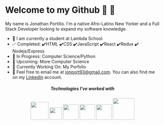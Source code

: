 # Welcome to my Github :wave: :wave:

My name is Jonathan Portillo. I'm a native Afro-Latino New Yorker and a Full Stack Developer looking to expand my software knowledge.

- :school_satchel: I am currently a student at Lambda School. 
- :white_check_mark: Completed: :heavy_check_mark:HTML :heavy_check_mark:CSS :heavy_check_mark:JavaScript :heavy_check_mark:React :heavy_check_mark:Redux :heavy_check_mark: Nodejs/Express
- :blue_book: In Progress: Computer Science/Python
- :date: Upcoming: More Computer Science
- :construction: Currently Working On: My Porfolio
- :e-mail: Feel free to email me at jonport93@gmail.com. You can also find me on my [LinkedIn](https://www.linkedin.com/in/jonathanportillo93/) account.




<h5><p align="center">Technologies I've worked with</p></h5>
<p align="center"><img src="https://www.w3.org/html/logo/downloads/HTML5_1Color_Black.png" width="58"> <img src="https://seeklogo.com/images/C/css-3-logo-AF06D75231-seeklogo.com.png" width="40"> <img src="https://seeklogo.com/images/J/javascript-js-logo-2949701702-seeklogo.com.png" width="50"> <img src="https://seeklogo.com/images/R/react-logo-7B3CE81517-seeklogo.com.png" width="50"> <img src="https://raw.githubusercontent.com/reduxjs/redux/master/logo/logo.png" width="50"> <img src="https://nodejs.org/static/images/logos/nodejs-new-pantone-black.svg" width="70"> </p>
